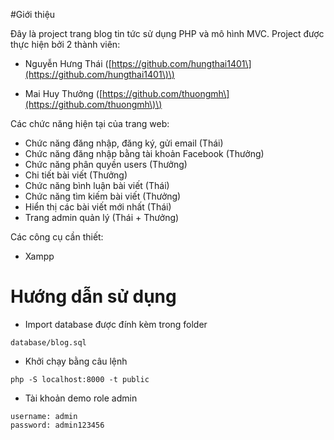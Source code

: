 #Giới thiệu

Đây là project trang blog tin tức sử dụng PHP và mô hình MVC.
Project được thực hiện bởi 2 thành viên:

* Nguyễn Hưng Thái \([https://github.com/hungthai1401\](https://github.com/hungthai1401\)\)

* Mai Huy Thưởng \([https://github.com/thuongmh\](https://github.com/thuongmh\)\)

Các chức năng hiện tại của trang web:

* Chức năng đăng nhập, đăng ký, gửi email \(Thái\)
* Chức năng đăng nhập bằng tài khoản Facebook \(Thưởng\)
* Chức năng phân quyền users \(Thưởng\)
* Chi tiết bài viết \(Thưởng\)
* Chức năng bình luận bài viết \(Thái\)
* Chức năng tìm kiếm bài viết \(Thưởng\)
* Hiển thị các bài viết mới nhất \(Thái\)
* Trang admin quản lý \(Thái + Thưởng\)

Các công cụ cần thiết:

* Xampp

# Hướng dẫn sử dụng

* Import database được đính kèm trong folder

```
database/blog.sql
```

* Khởi chạy bằng câu lệnh

```
php -S localhost:8000 -t public
```

* Tài khoản demo role admin

```
username: admin
password: admin123456
```


